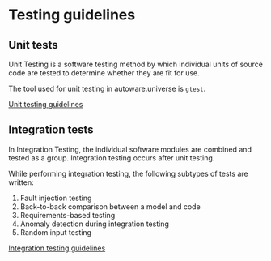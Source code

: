# Testing guidelines

## Unit tests

Unit Testing is a software testing method by which individual units of source code are tested to determine whether they are fit for use.

The tool used for unit testing in autoware.universe is `gtest`.

[Unit testing guidelines](unit-testing.md)

## Integration tests

In Integration Testing, the individual software modules are combined and tested as a group. Integration testing occurs after unit testing.

While performing integration testing, the following subtypes of tests are written:

1. Fault injection testing
1. Back-to-back comparison between a model and code
1. Requirements-based testing
1. Anomaly detection during integration testing
1. Random input testing

[Integration testing guidelines](integration-testing.md)